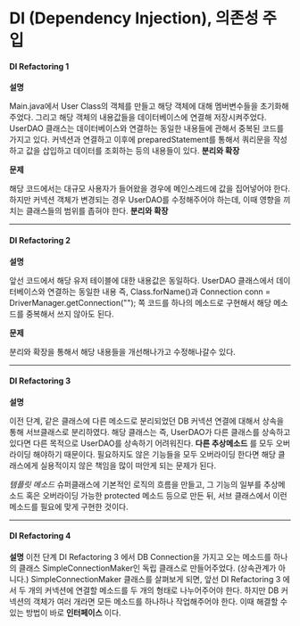 # DI (Dependency Injection), 의존성 주입

#### DI Refactoring 1
__설명__

Main.java에서 User Class의 객체를 만들고 해당 객체에 대해 멤버변수들을 초기화해주었다. 그리고 해당 객체의 내용값들을 데이터베이스에 연결해 저장시켜주었다. UserDAO 클래스는 데이터베이스와 연결하는 동일한 내용들에 관해서 중복된 코드를 가지고 있다. 커넥션과 연결하고 이후에 preparedStatement를 통해서 쿼리문을 작성하고 값을 삽입하고 데이터를 조회하는 등의 내용들이 있다. __분리와 확장__

__문제__

해당 코드에서는 대규모 사용자가 들어왔을 경우에 메인스레드에 값을 집어넣어야 한다. 하지만 커넥션 객체가 변경되는 경우 UserDAO를 수정해주어야 하는데, 이때 영향을 끼치는 클래스들의 범위를 좁혀야 한다. __분리와 확장__

-----

#### DI Refactoring 2
__설명__

앞선 코드에서 해당 유저 테이블에 대한 내용값은 동일하다. UserDAO 클래스에서 데이터베이스와 연결하는 동일한 내용 즉, Class.forName()과 Connection conn = DriverManager.getConnection(""); 쪽 코드를 하나의 메소드로 구현해서 해당 메소드를 중복해서 쓰지 않아도 된다.

__문제__

분리와 확장을 통해서 해당 내용들을 개선해나가고 수정해나갈수 있다.

-----

#### DI Refactoring 3
__설명__

이전 단계, 같은 클래스에 다른 메소드로 분리되었던 DB 커넥션 연결에 대해서 상속을 통해 서브클래스로 분리하였다. 해당 클래스는 즉, UserDAO가 다른 클래스를 상속하고 있다면 다른 목적으로 UserDAO를 상속하기 어려워진다. __다른 추상메소드__ 를 모두 오버라이딩 해야하기 때문이다. 필요하지도 않은 기능들을 모두 오버라이딩 한다면 해당 클래스에게 실용적이지 않은 책임을 많이 떠안게 되는 문제가 된다.

_템플릿 메소드_
슈퍼클래스에 기본적인 로직의 흐름을 만들고, 그 기능의 일부를 추상메소드 혹은 오버라이딩 가능한 protected 메소드 등으로 만든 뒤, 서브 클래스에서 이런 메소드를 필요에 맞게 구현한 것이다.
 
 -----
 
#### DI Refactoring 4
__설명__
이전 단계 DI Refactoring 3 에서 DB Connection을 가지고 오는 메소드를 하나의 클래스 SimpleConnectionMaker인 독립 클래스로 만들어주었다. (상속관계가 아니다.)
SimpleConnectionMaker 클래스를 살펴보게 되면, 앞선 DI Refactoring 3 에서 두 개의 커넥션에 연결할 메소드를 두 개의 형태로 나누어주어야 한다. 하지만 DB 커넥션의 객체가 여러 개라면 모든 메소드를 하나하나 작업해주어야 한다. 이때 해결할 수 있는 방법이 바로 __인터페이스__ 이다.
